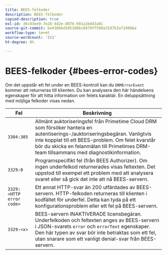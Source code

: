 ```yaml
---
title: BEES-felkoder
description: BEES-felkoder
copied-description: true
exl-id: 36c83ee9-7e28-442e-8076-691a1bd43a01
source-git-commit: be43bbbd1051886c8979ff590a3197b2a7249b6a
workflow-type: tm+mt
source-wordcount: '211'
ht-degree: 0%

---
```


# BEES-felkoder {#bees-error-codes}

<!--<a id="section_81946679E1114DBA9FE173D0AA9E2F09"></a>-->

Om det uppstår ett fel under en BEES-kontroll kan du `DRMErrorEvent` kommer att returneras till klienten. Du kan analysera den här händelsens egenskaper för att hitta information om felets karaktär. En deluppsättning med möjliga felkoder visas nedan.

| Fel | Beskrivning |
|---|---|
| `3304:305` | Allmänt auktoriseringsfel från Primetime Cloud DRM som försöker hantera en autentiserings-/auktoriseringsbegäran. Vanligtvis inte kopplat till ett BEES-problem. Om felet kvarstår bör du skicka en felanmälan till Primetimes DRM-team tillsammans med diagnostikinformation. |
| `3329:0` | Programspecifikt fel (från BEES Authorizer). Om ingen underfelkod returnerades visas feltexten. Det uppstod till exempel ett problem med att analysera svaret eller så gick det inte att nå BEES-servern. |
| `3329:<HTTP error code>` | Ett annat HTTP-svar än 200 utfärdades av BEES-servern. HTTP-felkoden returneras till klienten i kodfältet för underfel. Detta kan tyda på ett konfigurationsproblem eller ett fel på BEES-servern. |
| `3329:<x>` | BEES-servern INAKTIVERADE licensbegäran. Underfelkoden och feltexten anges av BEES-servern i JSON-svarets `error` och `errorText` egenskaper. Den här typen av svar bör inte betraktas som ett fel, utan snarare som ett vanligt denial-svar från BEES-servern. |
